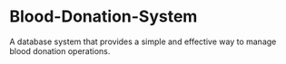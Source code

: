 # Blood-Donation-System
A database system that provides a simple and effective way to manage blood donation operations.

